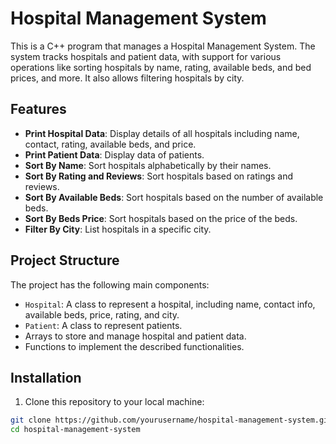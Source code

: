 # Hospital Management System

This is a C++ program that manages a Hospital Management System. The system tracks hospitals and patient data, with support for various operations like sorting hospitals by name, rating, available beds, and bed prices, and more. It also allows filtering hospitals by city.

## Features

- **Print Hospital Data**: Display details of all hospitals including name, contact, rating, available beds, and price.
- **Print Patient Data**: Display data of patients.
- **Sort By Name**: Sort hospitals alphabetically by their names.
- **Sort By Rating and Reviews**: Sort hospitals based on ratings and reviews.
- **Sort By Available Beds**: Sort hospitals based on the number of available beds.
- **Sort By Beds Price**: Sort hospitals based on the price of the beds.
- **Filter By City**: List hospitals in a specific city.

## Project Structure

The project has the following main components:

- `Hospital`: A class to represent a hospital, including name, contact info, available beds, price, rating, and city.
- `Patient`: A class to represent patients.
- Arrays to store and manage hospital and patient data.
- Functions to implement the described functionalities.

## Installation

1. Clone this repository to your local machine:

```bash
git clone https://github.com/yourusername/hospital-management-system.git
cd hospital-management-system
